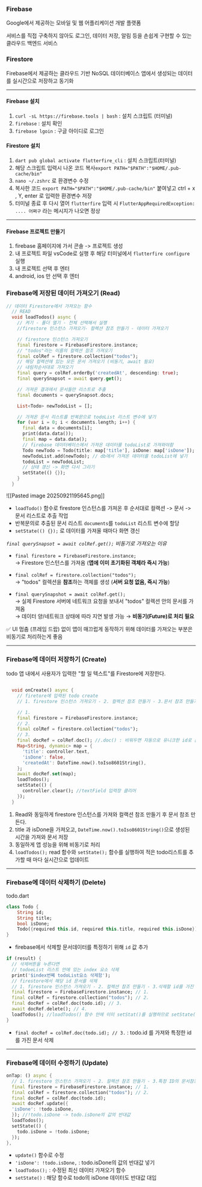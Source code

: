 
### Firebase

Google에서 제공하는 모바일 및 웹 어플리케이션 개발 플랫폼

서비스를 직접 구축하지 않아도 로그인, 데이터 저장, 알림 등을 손쉽게 구현할 수 있는 클라우드 백엔드 서비스

### Firestore

Firebase에서 제공하는 클라우드 기반 NoSQL 데이터베이스
앱에서 생성되는 데이터를 실시간으로 저장하고 동기화


---
#### Firebase 설치

1. `curl -sL https://firebase.tools | bash`  : 설치 스크립트 (터미널)
2. `firebase` : 설치 확인
3. `firebase lgoin` : 구글 아이디로 로그인
#### Firestore 설치
1. `dart pub global activate flutterfire_cli` : 설치 스크립트(터미널)
2. 해당 스크립트 입력시 나온 코드 복사`export PATH="$PATH":"$HOME/.pub-cache/bin"`
3. `nano ~/.zshrc` 로 환경변수 수정
4. 복사한 코드 `export PATH="$PATH":"$HOME/.pub-cache/bin"` 붙여넣고 ctrl + x , Y, enter 로 입력한 환경변수 저장
5. 터미널 종료 후 다시 열어 `flutterfire` 입력 시 `FlutterAppRequiredException: .... 어쩌구` 라는 메시지가 나오면 정상
---

#### Firebase 프로젝트 만들기

1. firebase 홈페이지에 가서 콘솔 -> 프로젝트 생성
2. 내 프로젝트 파일 vsCode로 실행 후 해당 터미널에서 `flutterfire configure` 실행
3. 내 프로젝트 선택 후 엔터
4. android, ios 만 선택 후 엔터

### Firebase에 저장된 데이터 가져오기 (Read)

```dart
// 데이터 Firestore에서 가져오는 함수
  // READ
  void loadTodos() async {
    // 켜기 - 폴더 열기 - 전체 선택해서 실행
    //firestore 인스턴스 가져오기- 컬렉션 참조 만들기 - 데이터 가져오기

    // firestore 인스턴스 가져오기
    final firestore = FirebaseFirestore.instance;
    // "todos"라는 이름의 컬렉션 참조 가져오기
    final colRef = firestore.collection("todos");
    // 해당 컬렉션에 있는 모든 문서 가져오기 (비동기, await 필요)
    // 내림차순서대로 가져오기
    final query = colRef.orderBy('createdAt', descending: true);
    final querySnapsot = await query.get();

    // 가져온 결과에서 문서들만 리스트로 추출
    final documents = querySnapsot.docs;

    List<Todo> newTodoList = [];

    // 가져온 문서 리스트를 반복문으로 todoList 리스트 변수에 넣기
    for (var i = 0; i < documents.length; i++) {
      final data = documents[i];
      print(data.data());
      final map = data.data();
      // firebase 데이터베이스에서 가져온 데이터를 todoList로 가져와야함
      Todo newTodo = Todo(title: map['title'], isDone: map['isDone']);
      newTodoList.add(newTodo); // db에서 가져온 데이터를 todoList에 넣기
      todoList = newTodoList;
      // 상태 갱신 -> 화면 다시 그리기
      setState(() {});
    }
  }

```


![[Pasted image 20250921195645.png]]


- `loadTodo()` 함수로 firestore 인스턴스를 가져온 후 순서대로 컬랙션 -> 문서 ->문서 리스트로 추출 작업
- 반복문의로 추출된 문서 리스트 `documents`를 `todoList` 리스트 변수에 할당
- `setState(() {});` 로 데이터를 가져올 때마다 화면 갱신

 _`final querySnapsot = await colRef.get();` 비동기로 가져오는 이유_

- `final firestore = FirebaseFirestore.instance;`  
    → Firestore 인스턴스를 가져옴 (**앱에 이미 초기화된 객체라 즉시 가능**)
    
- `final colRef = firestore.collection("todos");`  
    → "todos" 컬렉션을 **참조**하는 객체를 생성 (**서버 요청 없음, 즉시 가능**)
    
- `final querySnapshot = await colRef.get();`  
    → 실제 Firestore 서버에 네트워크 요청을 보내서 "todos" 컬렉션 안의 문서를 가져옴  
    → 데이터 양/네트워크 상태에 따라 지연 발생 가능 → **비동기(Future)로 처리 필요**

<aside> ✅
	UI 멈춤 (프레임 드랍) 없이 앱이 매끄럽게 동작하기 위해 데이터를 가져오는 부분은 비동기로 처리하는게 좋음 
</aside>


----

### Firebase에 데이터 저장하기 (Create)

todo 앱 내에서 사용자가 입력한 "할 일 텍스트"를 Firestore에 저장한다.

```dart

  void onCreate() async {
    // firetore에 입력된 todo create
    // 1. firestore 인스턴스 가져오기 - 2. 컬렉션 참조 만들기 - 3.문서 참조 만들기(id 새로만들기) -> 4.저장

    // 1.
    final firestore = FirebaseFirestore.instance;
    // 2.
    final colRef = firestore.collection("todos");
    // 3.
    final docRef = colRef.doc(); //.doc() : 비워두면 자동으로 유니크한 id로 문서 생성
    Map<String, dynamic> map = {
      'title': controller.text,
      'isDone': false,
      'createdAt': DateTime.now().toIso8601String(),
    };
    await docRef.set(map);
    loadTodos();
    setState(() {
      controller.clear(); //textField 입력창 클리어
    });
  }

```

1. Read와 동일하게 firestore 인스턴스를 가져와 컬랙션 참조 만들기 후 문서 참조 만든다.
2. title 과 isDone을 가져오고, `DateTime.now().toIso8601String()`으로 생성된 시간을 가져와 문서 저장
3. 동일하게 앱 성능을 위해 비동기로 처리
4. `loadTodos();` read 함수와 `setState();` 함수를 실행하여 적은 todo리스트를 추가할 때 마다 실시간으로 업데이트
----

### Firebase에 데이터 삭제하기 (Delete)

todo.dart
```dart
class Todo {
	String id;
	String title;
	bool isDone;
	Todo({required this.id, required this.title, required this.isDone});
}
```

- firebase에서 삭제할 문서데이터를 특정하기 위해 `id` 값 추가

```dart
if (result) {
  // 삭제버튼을 누른다면
  // todoeList 리스트 안에 있는 index 요소 삭제
  print('$index번쪠 todoList요소 삭제함');
  // firestore에서 해당 id 문서를 삭제
  // 1. firestore 인스턴스 가져오기 - 2. 컬렉션 참조 만들기 - 3.삭제할 id를 가진 문서 참조  -> 4.삭제
  final firestore = FirebaseFirestore.instance; // 1.
  final colRef = firestore.collection("todos"); // 2.
  final docRef = colRef.doc(todo.id); // 3.
  await docRef.delete(); // 4.
  loadTodos(); //loadTodos() 함수 안에 이미 setStat()를 실행하므로 setState()생략
}
```

- `final docRef = colRef.doc(todo.id); // 3.` : todo.id 를 가져와 특정한 id를 가진 문서 삭제


---

### Firebase에 데이터 수정하기 (Update)

```dart
onTap: () async {
  // 1. firestore 인스턴스 가져오기 - 2. 컬렉션 참조 만들기 - 3.특정 ID의 문서참조 만들기 -> 4.데이터 업데이트하기
  final firestore = FirebaseFirestore.instance; // 1.
  final colRef = firestore.collection("todos"); // 2.
  final docRef = colRef.doc(todo.id);
  await docRef.update({
  'isDone': !todo.isDone,
  }); //!todo.isDone -> todo.isDone의 값의 반대값
  loadTodos();
  setState(() {
    todo.isDone = !todo.isDone;
  });
},
```

- `update()` 함수로 수정
- `'isDone': !todo.isDone,` : todo.isDone의 값의 반대값 넣기
- `loadTodos();` : 수정된 최신 데이터 가져오기 함수
- `setState()` : 해당 함수로 todo의 isDone 데이터도 반대값 대입